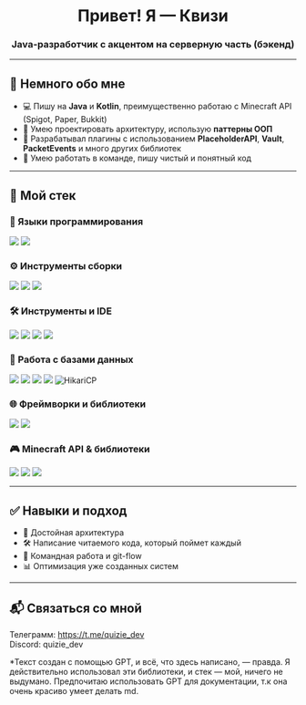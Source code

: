 <h1 align="center">Привет! Я — Квизи</h1>
<h3 align="center">Java-разработчик с акцентом на серверную часть (бэкенд)</h3>

---

## 🧠 Немного обо мне

- 💻 Пишу на **Java** и **Kotlin**, преимущественно работаю с Minecraft API (Spigot, Paper, Bukkit)
- 🔧 Умею проектировать архитектуру, использую **паттерны ООП**
- 🧩 Разрабатывал плагины с использованием **PlaceholderAPI**, **Vault**, **PacketEvents** и много других библиотек
- 🤝 Умею работать в команде, пишу чистый и понятный код

---

## 🚀 Мой стек

### 🔷 Языки программирования
<p>
  <img src="https://img.shields.io/badge/Java-%23ED8B00?style=for-the-badge&logo=java&logoColor=white"/>
  <img src="https://img.shields.io/badge/Kotlin-%230095D5?style=for-the-badge&logo=kotlin&logoColor=white"/>
</p>

### ⚙️ Инструменты сборки
<p>
  <img src="https://img.shields.io/badge/Gradle-%2302303A?style=for-the-badge&logo=gradle&logoColor=white"/>
  <img src="https://img.shields.io/badge/Gradle Kotlin DSL-%2302303A?style=for-the-badge&logo=gradle&logoColor=white"/>
  <img src="https://img.shields.io/badge/Maven-%23C71A36?style=for-the-badge&logo=apachemaven&logoColor=white"/>
</p>

### 🛠️ Инструменты и IDE
<p>
  <img src="https://img.shields.io/badge/IntelliJ IDEA-%23000000?style=for-the-badge&logo=intellijidea&logoColor=white"/>
  <img src="https://img.shields.io/badge/Git-%23F05032?style=for-the-badge&logo=git&logoColor=white"/>
  <img src="https://img.shields.io/badge/Docker-%232496ED?style=for-the-badge&logo=docker&logoColor=white"/>
  <img src="https://img.shields.io/badge/Linux-%23FCC624?style=for-the-badge&logo=linux&logoColor=black"/>
</p>

### 🧱 Работа с базами данных
<p>
  <img src="https://img.shields.io/badge/MySQL-%234479A1?style=for-the-badge&logo=mysql&logoColor=white"/>
  <img src="https://img.shields.io/badge/MariaDB-%23003545?style=for-the-badge&logo=mariadb&logoColor=white"/>
  <img src="https://img.shields.io/badge/SQLite-%23003B57?style=for-the-badge&logo=sqlite&logoColor=white"/>
  <img src="https://img.shields.io/badge/Redis-%23DC382D?style=for-the-badge&logo=redis&logoColor=white"/>
  <img src="https://img.shields.io/badge/HikariCP-%23000000?style=for-the-badge&logo=data:image/svg+xml;base64,&logoColor=white" alt="HikariCP"/>
</p>

### 🌐 Фреймворки и библиотеки
<p>
  <img src="https://img.shields.io/badge/Spring-%236DB33F?style=for-the-badge&logo=spring&logoColor=white"/>
  <img src="https://img.shields.io/badge/Lombok-%23A61C00?style=for-the-badge&logo=lombok&logoColor=white"/>
</p>

### 🎮 Minecraft API & библиотеки
<p>
  <img src="https://img.shields.io/badge/Spigot-%23FFA500?style=for-the-badge&logo=minecraft&logoColor=white"/>
  <img src="https://img.shields.io/badge/Paper-%23D5D5D5?style=for-the-badge&logo=minecraft&logoColor=black"/>
  <img src="https://img.shields.io/badge/Bukkit-%23A31F34?style=for-the-badge&logo=minecraft&logoColor=white"/>
</p>

---

## ✅ Навыки и подход

- 📐 Достойная архитектура
- 🛠 Написание читаемого кода, который поймет каждый
- 👥 Командная работа и git-flow
- 📊 Оптимизация уже созданных систем

---

## 📬 Связаться со мной

Телеграмм: https://t.me/quizie_dev <br>
Discord: quizie_dev

*Текст создан с помощью GPT, и всё, что здесь написано, — правда. Я действительно использовал эти библиотеки, и стек — мой, ничего не выдумано. Предпочитаю использовать GPT для документации, т.к она очень красиво умеет делать md.

